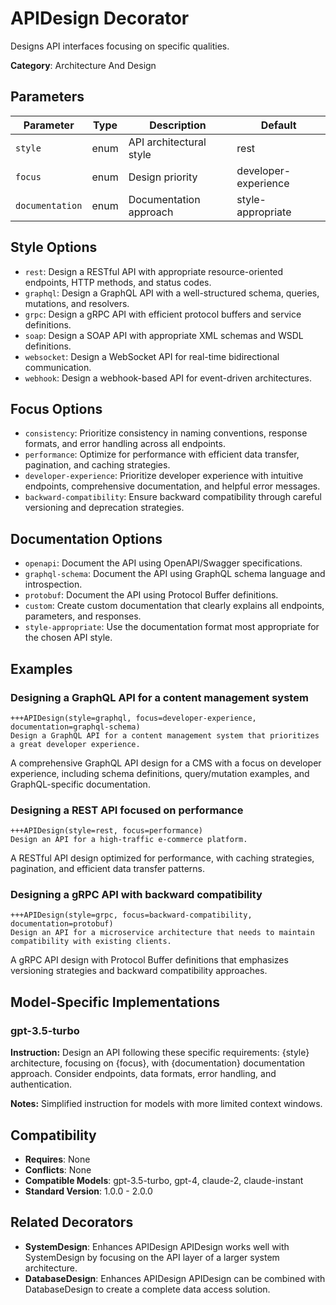 # APIDesign Decorator

Designs API interfaces focusing on specific qualities.

**Category**: Architecture And Design

## Parameters

| Parameter | Type | Description | Default |
|-----------|------|-------------|--------|
| `style` | enum | API architectural style | rest |
| `focus` | enum | Design priority | developer-experience |
| `documentation` | enum | Documentation approach | style-appropriate |

## Style Options

- `rest`: Design a RESTful API with appropriate resource-oriented endpoints, HTTP methods, and status codes.
- `graphql`: Design a GraphQL API with a well-structured schema, queries, mutations, and resolvers.
- `grpc`: Design a gRPC API with efficient protocol buffers and service definitions.
- `soap`: Design a SOAP API with appropriate XML schemas and WSDL definitions.
- `websocket`: Design a WebSocket API for real-time bidirectional communication.
- `webhook`: Design a webhook-based API for event-driven architectures.

## Focus Options

- `consistency`: Prioritize consistency in naming conventions, response formats, and error handling across all endpoints.
- `performance`: Optimize for performance with efficient data transfer, pagination, and caching strategies.
- `developer-experience`: Prioritize developer experience with intuitive endpoints, comprehensive documentation, and helpful error messages.
- `backward-compatibility`: Ensure backward compatibility through careful versioning and deprecation strategies.

## Documentation Options

- `openapi`: Document the API using OpenAPI/Swagger specifications.
- `graphql-schema`: Document the API using GraphQL schema language and introspection.
- `protobuf`: Document the API using Protocol Buffer definitions.
- `custom`: Create custom documentation that clearly explains all endpoints, parameters, and responses.
- `style-appropriate`: Use the documentation format most appropriate for the chosen API style.

## Examples

### Designing a GraphQL API for a content management system

```
+++APIDesign(style=graphql, focus=developer-experience, documentation=graphql-schema)
Design a GraphQL API for a content management system that prioritizes a great developer experience.
```

A comprehensive GraphQL API design for a CMS with a focus on developer experience, including schema definitions, query/mutation examples, and GraphQL-specific documentation.

### Designing a REST API focused on performance

```
+++APIDesign(style=rest, focus=performance)
Design an API for a high-traffic e-commerce platform.
```

A RESTful API design optimized for performance, with caching strategies, pagination, and efficient data transfer patterns.

### Designing a gRPC API with backward compatibility

```
+++APIDesign(style=grpc, focus=backward-compatibility, documentation=protobuf)
Design an API for a microservice architecture that needs to maintain compatibility with existing clients.
```

A gRPC API design with Protocol Buffer definitions that emphasizes versioning strategies and backward compatibility approaches.

## Model-Specific Implementations

### gpt-3.5-turbo

**Instruction:** Design an API following these specific requirements: {style} architecture, focusing on {focus}, with {documentation} documentation approach. Consider endpoints, data formats, error handling, and authentication.

**Notes:** Simplified instruction for models with more limited context windows.


## Compatibility

- **Requires**: None
- **Conflicts**: None
- **Compatible Models**: gpt-3.5-turbo, gpt-4, claude-2, claude-instant
- **Standard Version**: 1.0.0 - 2.0.0

## Related Decorators

- **SystemDesign**: Enhances APIDesign APIDesign works well with SystemDesign by focusing on the API layer of a larger system architecture.
- **DatabaseDesign**: Enhances APIDesign APIDesign can be combined with DatabaseDesign to create a complete data access solution.
